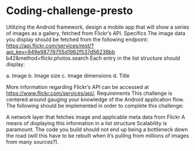 # Coding-challenge-presto

Utilizing the Android framework, design a mobile app that will show a series of images as a gallery, fetched from Flickr’s API. Specifics The image data you display should be fetched from the following endpoint: https://api.flickr.com/services/rest/?api_key=949e98778755d1982f537d56236bb b42&method=flickr.photos.search Each entry in the list structure should display:

a. Image b. Image size c. Image dimensions d. Title

More information regarding Flickr’s API can be accessed at https://www.flickr.com/services/api/. Requirements This challenge is centered around gauging your knowledge of the Android application flow. The following should be implemented in order to complete this challenge:

A network layer that fetches image and applicable meta data from Flickr
A means of displaying this information in a list structure Scalability is paramount. The code you build should not end up being a bottleneck down the road (will this have to be rebuilt when it’s pulling from millions of images from many sources?).